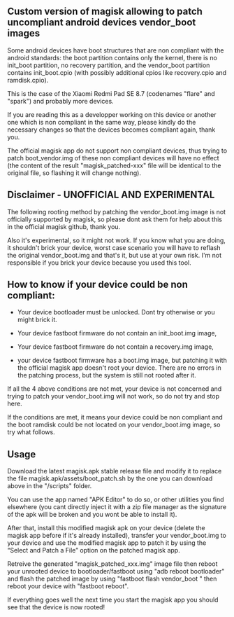 ## Custom version of magisk allowing to patch uncompliant android devices vendor_boot images

Some android devices have boot structures that are non compliant with the android standards: the boot partition contains only the kernel, there is no init_boot partition, no recovery partition, and the vendor_boot partition contains init_boot.cpio (with possibly additional cpios like recovery.cpio and ramdisk.cpio).

This is the case of the Xiaomi Redmi Pad SE 8.7 (codenames "flare" and "spark") and probably more devices.

If you are reading this as a developper working on this device or another one which is non compliant in the same way, please kindly do the necessary changes so that the devices becomes compliant again, thank you.

The official magisk app do not support non compliant devices, thus trying to patch boot_vendor.img of these non compliant devices will have no effect (the content of the result "magisk_patched-xxx" file will be identical to the original file, so flashing it will change nothing).

## Disclaimer - UNOFFICIAL AND EXPERIMENTAL

The following rooting method by patching the vendor_boot.img image is not officially supported by magisk, so please dont ask them for help about this in the official magisk github, thank you. 

Also it's experimental, so it might not work. If you know what you are doing, it shouldn't brick your device, worst case scenario you will have to reflash the original vendor_boot.img and that's it, but use at your own risk. I'm not responsible if you brick your device because you used this tool.


## How to know if your device could be non compliant:

 - Your device bootloader must be unlocked. Dont try otherwise or you might brick it.

 - Your device fastboot firmware do not contain an init_boot.img image,

 - Your device fastboot firmware do not contain a recovery.img image,

 - your device fastboot firmware has a boot.img image, but patching it with the official magisk app doesn't root your device. There are no errors in the patching process, but the system is still not rooted after it.

If all the 4 above conditions are not met, your device is not concerned and trying to patch your vendor_boot.img will not work, so do not try and stop here.

If the conditions are met, it means your device could be non compliant and the boot ramdisk could be not located on your vendor_boot.img image, so try what follows.

## Usage

Download the latest magisk.apk stable release file and modify it to replace the file magisk.apk/assets/boot_patch.sh by the one you can download above in the "/scripts" folder.

You can use the app named "APK Editor" to do so, or other utilities you find elsewhere (you cant directly inject it with a zip file manager as the signature of the apk will be broken and you wont be able to install it).

After that, install this modified magisk apk on your device (delete the magisk app before if it's already installed), transfer your vendor_boot.img to your device and use the modified magisk app to patch it by using the “Select and Patch a File” option on the patched magisk app.

Retreive the generated "magisk_patched_xxx.img" image file then reboot your unrooted device to bootloader/fastboot using "adb reboot bootloader" and flash the patched image by using "fastboot flash vendor_boot <name of your magisk patched file.img>" then reboot your device with "fastboot reboot".

If everything goes well the next time you start the magisk app you should see that the device is now rooted!

